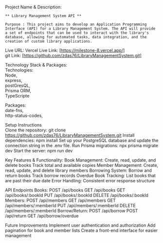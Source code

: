 Project Name & Description: 

    ** Library Management System API **

    Purpose : This project aims to develop an Application Programming Interface (API) for a Library Management System. The API will provide a set of endpoints that can be used to interact with the library's database, allowing for automated tasks, data integration, and the creation of custom library applications.

Live URL: 
Vercel Live Link: [https://milestone-8.vercel.app/]  
git Link: [https://github.com/zdas76/LibraryManagementSystem.git]  

Technology Stack & Packages:   
Technologies:   
    Node,   
    express,   
    postGresQL,   
    Prisma ORM,   
    TypeScripte  

Packages:   
    date-fns,   
    http-status-codes,  


Setup Instructions  
    Clone the repository:
    git clone https://github.com/zdas76/LibraryManagementSystem.git
    Install dependencies:
    npm install
    Set up your PostgreSQL database and update the connection string in the .env file.
    Run Prisma migrations:
    npx prisma migrate dev
    Start the server:
    npm run dev


Key Features & Functionality: 
    Book Management:
    Create, read, update, and delete books
    Track total and available copies
    Member Management:
    Create, read, update, and delete library members
    Borrowing System:
    Borrow and return books
    Track borrow records
    Overdue Book Tracking:
    List books that are past their due date
    Error Handling:
    Consistent error response structure

API Endpoints
Books:
POST /api/books
GET /api/books
GET /api/books/:bookId
PUT /api/books/:bookId
DELETE /api/books/:bookId
Members:
POST /api/members
GET /api/members
GET /api/members/:memberId
PUT /api/members/:memberId
DELETE /api/members/:memberId
Borrow/Return:
POST /api/borrow
POST /api/return
GET /api/borrow/overdue



Future Improvements
Implement user authentication and authorization
Add pagination for book and member lists
Create a front-end interface for easier management
